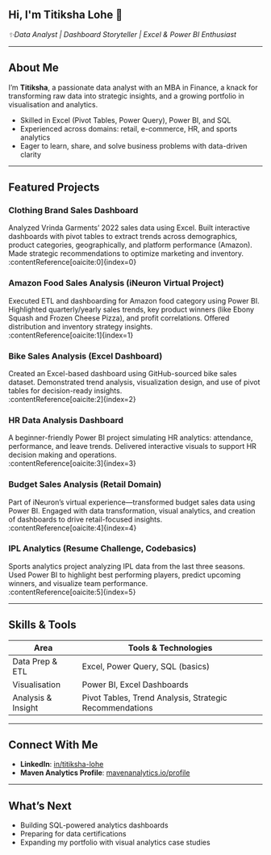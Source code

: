 ## Hi, I'm Titiksha Lohe 👋

_✨Data Analyst | Dashboard Storyteller | Excel & Power BI Enthusiast_

---

##  About Me

I’m **Titiksha**, a passionate data analyst with an MBA in Finance, a knack for transforming raw data into strategic insights, and a growing portfolio in visualisation and analytics. 

- Skilled in Excel (Pivot Tables, Power Query), Power BI, and SQL  
- Experienced across domains: retail, e-commerce, HR, and sports analytics  
- Eager to learn, share, and solve business problems with data-driven clarity  

---

##  Featured Projects

### **Clothing Brand Sales Dashboard**  
Analyzed Vrinda Garments’ 2022 sales data using Excel. Built interactive dashboards with pivot tables to extract trends across demographics, product categories, geographically, and platform performance (Amazon). Made strategic recommendations to optimize marketing and inventory.  
:contentReference[oaicite:0]{index=0}

### **Amazon Food Sales Analysis (iNeuron Virtual Project)**  
Executed ETL and dashboarding for Amazon food category using Power BI. Highlighted quarterly/yearly sales trends, key product winners (like Ebony Squash and Frozen Cheese Pizza), and profit correlations. Offered distribution and inventory strategy insights.  
:contentReference[oaicite:1]{index=1}

### **Bike Sales Analysis (Excel Dashboard)**  
Created an Excel-based dashboard using GitHub-sourced bike sales dataset. Demonstrated trend analysis, visualization design, and use of pivot tables for decision-ready insights.  
:contentReference[oaicite:2]{index=2}

### **HR Data Analysis Dashboard**  
A beginner-friendly Power BI project simulating HR analytics: attendance, performance, and leave trends. Delivered interactive visuals to support HR decision making and operations.  
:contentReference[oaicite:3]{index=3}

### **Budget Sales Analysis (Retail Domain)**  
Part of iNeuron’s virtual experience—transformed budget sales data using Power BI. Engaged with data transformation, visual analytics, and creation of dashboards to drive retail-focused insights.  
:contentReference[oaicite:4]{index=4}

### **IPL Analytics (Resume Challenge, Codebasics)**  
Sports analytics project analyzing IPL data from the last three seasons. Used Power BI to highlight best performing players, predict upcoming winners, and visualize team performance.  
:contentReference[oaicite:5]{index=5}

---

##  Skills & Tools

| Area              | Tools & Technologies                        |
|-------------------|----------------------------------------------|
| Data Prep & ETL   | Excel, Power Query, SQL (basics)             |
| Visualisation     | Power BI, Excel Dashboards                   |
| Analysis & Insight| Pivot Tables, Trend Analysis, Strategic Recommendations |

---

##  Connect With Me

- **LinkedIn**: [in/titiksha-lohe](https://www.linkedin.com/in/titiksha-lohe)  
- **Maven Analytics Profile**: [mavenanalytics.io/profile](https://mavenanalytics.io/profile/d85113b0-b0b1-70ff-9147-0333132aac6b)  

---

##  What’s Next

- Building SQL-powered analytics dashboards  
- Preparing for data certifications  
- Expanding my portfolio with visual analytics case studies




